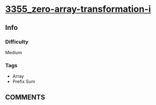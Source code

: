 # [3355_zero-array-transformation-i](https://leetcode.com/problems/zero-array-transformation-i/)

## Info

### Difficulty

Medium

### Tags

- Array
- Prefix Sum

## __COMMENTS__

> 

